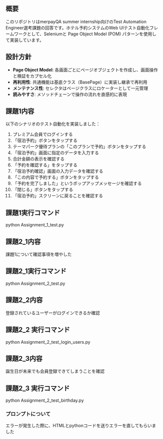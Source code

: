 ## 概要
このリポジトリはmerpayQA summer internship向けのTest Automation Engineer選考課題の回答です。ホテル予約システムのWeb UIテスト自動化フレームワークとして、Seleniumと Page Object Model (POM) パターンを使用して実装しています。

## 設計方針
- **Page Object Model**: 各画面ごとにページオブジェクトを作成し、画面操作と検証をカプセル化
- **再利用性**: 共通機能は基底クラス（BasePage）に実装し継承で再利用
- **メンテナンス性**: セレクタはページクラスにロケーターとして一元管理
- **読みやすさ**: メソッドチェーンで操作の流れを直感的に表現

## 課題1内容
以下のシナリオのテスト自動化を実装しました：
1. プレミアム会員でログインする
2. 「宿泊予約」ボタンをタップする
3. テーマパーク優待プランの「このプランで予約」ボタンをタップする
4. 「宿泊予約」画面に指定のデータを入力する
5. 合計金額の表示を確認する
6. 「予約を確認する」をタップする
7. 「宿泊予約確認」画面の入力データを確認する
8. 「この内容で予約する」ボタンをタップする
9. 「予約を完了しました」というポップアップメッセージを確認する
10. 「閉じる」ボタンをタップする
11. 「宿泊予約」スクリーンに戻ることを確認する

## 課題1実行コマンド
python Assignment_1_test.py

## 課題2_1内容
課題1について確認事項を増やした
## 課題2_1実行コマンド
python Assignment_2_test.py

## 課題2_2内容
登録されているユーザーがログインできるか確認
## 課題2_2 実行コマンド
python Assignment_2_test_login_users.py

## 課題2_3内容
誕生日が未来でも会員登録できてしまうことを確認
## 課題2_3 実行コマンド
python Assignment_2_test_birthday.py


### プロンプトについて
エラーが発生した際に、HTMLとpythonコードを送りエラーを直してもらいました
